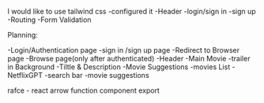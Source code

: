 I would like to use tailwind css
-configured it
-Header
-login/sign in
-sign up
-Routing
-Form Validation

Planning:

-Login/Authentication page
   -sign in /sign up page
   -Redirect to Browser page
-Browse page(only after authenticated)
    -Header
    -Main Movie
        -trailer in Background
        -Tiltle & Description
        -Movie Suggestions
            -movies List
-NetflixGPT
    -search bar
    -movie suggestions



rafce - react arrow function component export 
